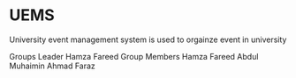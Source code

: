 # UEMS
University event management system is used to orgainze event in university 


Groups Leader 
       Hamza Fareed
Group Members
       Hamza Fareed
       Abdul Muhaimin
       Ahmad Faraz

